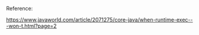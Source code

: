 


Reference:

https://www.javaworld.com/article/2071275/core-java/when-runtime-exec---won-t.html?page=2
